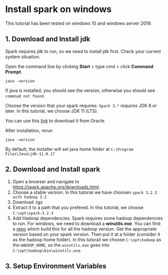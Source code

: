 # Install spark on windows

This tutorial has been tested on windows 10 and windows server 2019.

## 1. Download and Install jdk

Spark requires jdk to run, so we need to install jdk first. Check your current system situation.

Open the command line by clicking **Start** > type cmd > click **Command Prompt**.

```shell
java -version
```

If java is installed, you should see the version, otherwise you should see `commnad not found`.

Choose the version that your spark requires: `Spark 3.*` requires JDK 8 or later. In this tutorial, we choose JDK 11 (LTS).

You can use this [link](https://www.oracle.com/java/technologies/downloads/#java11) to download it from Oracle. 

After installation, rerun 

```shell
java -version
```

By default, the installer will set java home folder at `C:\Program Files\Java\jdk-11.0.17` 

## 2. Download and Install spark

1. Open a browser and navigate to https://spark.apache.org/downloads.html.
2. Choose a stable version. In this tutorial we have choosen `spark 3.2.3 with hadoop 3.2`
3. Download .tgz
4. Extract it to a path that you prefered. In this tutorial, we choose `C:\opt\spark-3.2.3`
5. Add Hadoop dependencies. Spark requires some hadoop dependencies to run. For windows, we need to download a **winutils.exe**. You can find a [repo](https://github.com/cdarlint/winutils) which build this for all the hadoop version. Get the appropriate version based on your spark version. Then put it at a folder (consider it as the hadoop home folder). In this tutorail we choose `C:\opt\hadoop` as the `HADOOP_HOME`, so the `winutils.exe` goes into `C:\opt\hadoop\bin\winutils.exe`.

## 3. Setup Environment Variables
